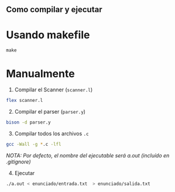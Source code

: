 ## Como compilar y ejecutar

# Usando makefile
```
make
```

# Manualmente
1. Compilar el Scanner (`scanner.l`)
```bash
flex scanner.l
```

2. Compilar el parser (`parser.y`)
```bash
bison -d parser.y
```

3. Compilar todos los archivos `.c`
```bash
gcc -Wall -g *.c -lfl
```
*NOTA: Por defecto, el nombre del ejecutable será a.out (incluído en .gitignore)*

4. Ejecutar
```bash
./a.out < enunciado/entrada.txt  > enunciado/salida.txt 
```